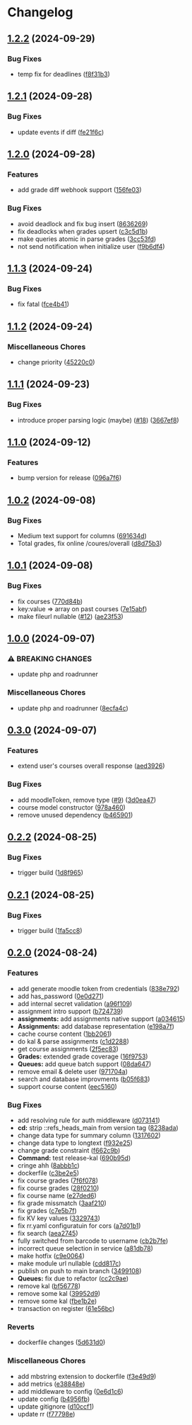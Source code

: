 # Changelog

## [1.2.2](https://github.com/remoodle/core/compare/v1.2.1...v1.2.2) (2024-09-29)


### Bug Fixes

* temp fix for deadlines ([f8f31b3](https://github.com/remoodle/core/commit/f8f31b355bca941b91aa5592d89ac9d272fef581))

## [1.2.1](https://github.com/remoodle/core/compare/v1.2.0...v1.2.1) (2024-09-28)


### Bug Fixes

* update events if diff ([fe21f6c](https://github.com/remoodle/core/commit/fe21f6c756f04e76408ea2d12c02f1868bd30aa4))

## [1.2.0](https://github.com/remoodle/core/compare/v1.1.3...v1.2.0) (2024-09-28)


### Features

* add grade diff webhook support ([156fe03](https://github.com/remoodle/core/commit/156fe03db42196cc5c192c61b2bb8f63a3846f08))


### Bug Fixes

* avoid deadlock and fix bug insert ([8636269](https://github.com/remoodle/core/commit/86362693eb8e550712b763e1e3a1e02f48856439))
* fix deadlocks when grades upsert ([c3c5d1b](https://github.com/remoodle/core/commit/c3c5d1b83724b138f906bf9dab129ac042572fa0))
* make queries atomic in parse grades ([3cc53fd](https://github.com/remoodle/core/commit/3cc53fd6d97a9e687ed6eec2e9c327205b60b5d7))
* not send notification when initialize user ([f9b6df4](https://github.com/remoodle/core/commit/f9b6df4961b15573064351b7c4029c71a6b1a3ef))

## [1.1.3](https://github.com/remoodle/core/compare/v1.1.2...v1.1.3) (2024-09-24)


### Bug Fixes

* fix fatal ([fce4b41](https://github.com/remoodle/core/commit/fce4b411cb7ac95edfeb0cb099ad100833521879))

## [1.1.2](https://github.com/remoodle/core/compare/v1.1.1...v1.1.2) (2024-09-24)


### Miscellaneous Chores

* change priority ([45220c0](https://github.com/remoodle/core/commit/45220c04efe458f4759298dd3df16491d0da6820))

## [1.1.1](https://github.com/remoodle/core/compare/v1.1.0...v1.1.1) (2024-09-23)


### Bug Fixes

* introduce proper parsing logic (maybe) ([#18](https://github.com/remoodle/core/issues/18)) ([3667ef8](https://github.com/remoodle/core/commit/3667ef81debcc11878f98961cad69ce8fc5f72b8))

## [1.1.0](https://github.com/remoodle/core/compare/v1.0.2...v1.1.0) (2024-09-12)


### Features

* bump version for release ([096a7f6](https://github.com/remoodle/core/commit/096a7f67347e57233f45613b62eb246c35f41376))

## [1.0.2](https://github.com/remoodle/core/compare/v1.0.1...v1.0.2) (2024-09-08)


### Bug Fixes

* Medium text support for columns ([691634d](https://github.com/remoodle/core/commit/691634d416ed950cd91f5295681e72948557987d))
* Total grades, fix online /coures/overall ([d8d75b3](https://github.com/remoodle/core/commit/d8d75b3e5e30e2f8bcc483a0bd7b9f009090877c))

## [1.0.1](https://github.com/remoodle/core/compare/v1.0.0...v1.0.1) (2024-09-08)


### Bug Fixes

* fix courses ([770d84b](https://github.com/remoodle/core/commit/770d84ba23d3876d913194e6fa48f6988048ab26))
* key:value =&gt; array on past courses ([7e15abf](https://github.com/remoodle/core/commit/7e15abf13b4db7331ba1ce359a2063ea4af4355d))
* make fileurl nullable ([#12](https://github.com/remoodle/core/issues/12)) ([ae23f53](https://github.com/remoodle/core/commit/ae23f539379758f9bc7d7fe92afe75b13ed24f35))

## [1.0.0](https://github.com/remoodle/core/compare/v0.3.0...v1.0.0) (2024-09-07)


### ⚠ BREAKING CHANGES

* update php and roadrunner

### Miscellaneous Chores

* update php and roadrunner ([8ecfa4c](https://github.com/remoodle/core/commit/8ecfa4cc2e55b8d04791a563e6d2e7c94b458aa8))

## [0.3.0](https://github.com/remoodle/core/compare/v0.2.2...v0.3.0) (2024-09-07)


### Features

* extend user's courses overall response ([aed3926](https://github.com/remoodle/core/commit/aed39267714a06b15f22eb16dbad555d3ea39a69))


### Bug Fixes

* add moodleToken, remove type ([#9](https://github.com/remoodle/core/issues/9)) ([3d0ea47](https://github.com/remoodle/core/commit/3d0ea474e4ff1809c0ecf102b92e2c4330ddc4c3))
* course model constructor ([978a460](https://github.com/remoodle/core/commit/978a460c64e0626750729cdf144a1f1803b4dd02))
* remove unused dependency ([b465901](https://github.com/remoodle/core/commit/b46590179f47dffd224ca347eb71f1914e24323d))

## [0.2.2](https://github.com/remoodle/core/compare/v0.2.1...v0.2.2) (2024-08-25)


### Bug Fixes

* trigger build ([1d8f965](https://github.com/remoodle/core/commit/1d8f965034d3b31b81b0bb3164364d14b0630b04))

## [0.2.1](https://github.com/remoodle/core/compare/v0.2.0...v0.2.1) (2024-08-25)


### Bug Fixes

* trigger build ([1fa5cc8](https://github.com/remoodle/core/commit/1fa5cc84b3fa380f308c874dbebc17cfbbfd61fc))

## [0.2.0](https://github.com/remoodle/core/compare/0.1.0...v0.2.0) (2024-08-24)


### Features

* add generate moodle token from credentials ([838e792](https://github.com/remoodle/core/commit/838e792d501aa67420dab4b74d511e9c5413516d))
* add has_password ([0e0d271](https://github.com/remoodle/core/commit/0e0d2716da91c0724a7cca66449f42f9874d4eae))
* add internal secret validation ([a96f109](https://github.com/remoodle/core/commit/a96f109e854755b295dce67f0a6025b7f22f246e))
* assignment intro support ([b724739](https://github.com/remoodle/core/commit/b72473911c1938570927ab52d7077e3f7783775e))
* **assignments:** add assignments native support ([a034615](https://github.com/remoodle/core/commit/a034615213e0ec516e799e35f1174ba936a6a4e3))
* **Assignments:** add database representation ([e198a7f](https://github.com/remoodle/core/commit/e198a7f58fb465565f21dcc9cb8f66a8f85f3f7d))
* cache course content ([1bb2061](https://github.com/remoodle/core/commit/1bb2061663da299b960f1949f9e4d3a4459c28fa))
* do kal & parse assignments ([c1d2288](https://github.com/remoodle/core/commit/c1d2288ebabb8c4bb99d8a93157874ad34358fef))
* get course assignments ([2f5ec83](https://github.com/remoodle/core/commit/2f5ec83741a2b734d9c55c7f6eda947db6cb33dd))
* **Grades:** extended grade coverage ([16f9753](https://github.com/remoodle/core/commit/16f97535f44f389946c347863d4e3151ff01fe84))
* **Queues:** add queue batch support ([08da647](https://github.com/remoodle/core/commit/08da6479299f10f8961d93c9dcd4ac20158f0745))
* remove email & delete user ([971704a](https://github.com/remoodle/core/commit/971704a81889d28027bc10a7208836aac897bef8))
* search and database improvments ([b05f683](https://github.com/remoodle/core/commit/b05f6837eea9f7f8ae3f546b57f4bebf8c03abb5))
* support course content ([eec5160](https://github.com/remoodle/core/commit/eec51601dff4dc24cf049a91ce8dcca7d8970af9))


### Bug Fixes

* add resolving rule for auth middleware ([d073141](https://github.com/remoodle/core/commit/d07314160225233e762bdb31d713b76fb55578b7))
* **cd:** strip ::refs_heads_main from version tag ([8238ada](https://github.com/remoodle/core/commit/8238ada5012c0ee3bcbab2334e1dfa46fdf203c0))
* change data type for summary column ([1317602](https://github.com/remoodle/core/commit/1317602e40762e129f6f5dd0b0f5467a2745553e))
* change data type to longtext ([f932e25](https://github.com/remoodle/core/commit/f932e2510ac65407fb90d0d1a3fdf1263eb739d1))
* change grade constraint ([f662c9b](https://github.com/remoodle/core/commit/f662c9baca207af0c8b3280b8690dc8d0158234f))
* **Command:** test release-kal ([690b95d](https://github.com/remoodle/core/commit/690b95d7b362d545802c61e385b95d9bfa7ae14b))
* cringe ahh ([8abbb1c](https://github.com/remoodle/core/commit/8abbb1ca2b8d735711f2f4282930717ab0fe431f))
* dockerfile ([c3be2e5](https://github.com/remoodle/core/commit/c3be2e52cd53ca416aad67cbc28f982db2f729e1))
* fix course grades ([7f6f078](https://github.com/remoodle/core/commit/7f6f07856d22bd3bc8c03aff08b6265d57a76550))
* fix course grades ([28f0210](https://github.com/remoodle/core/commit/28f0210384dbf82cd912d9ffb2e62d4c085bfc86))
* fix course name ([e27ded6](https://github.com/remoodle/core/commit/e27ded6f57dad89ded19c86942c23047ce2aa96c))
* fix grade missmatch ([3aaf210](https://github.com/remoodle/core/commit/3aaf21043bd3ee9e8005af0c67831034ca1103d7))
* fix grades ([c7e5b7f](https://github.com/remoodle/core/commit/c7e5b7fdc0c98e63988ed48b59ee3c977fa1e059))
* fix KV key values ([3329743](https://github.com/remoodle/core/commit/332974319990880165e24bdd96c2cb7a9637f326))
* fix rr.yaml configuratuin for cors ([a7d01b1](https://github.com/remoodle/core/commit/a7d01b1ad9d11c903e73f3fe01ea84622b43abc6))
* fix search ([aea2745](https://github.com/remoodle/core/commit/aea2745697405f12d67d246c13e0ec17c77bfb2a))
* fully switched from barcode to username ([cb2b7fe](https://github.com/remoodle/core/commit/cb2b7fef09b421c9594481ede4168438b184fb65))
* incorrect queue selection in service ([a81db78](https://github.com/remoodle/core/commit/a81db784f09d3a4084aba02937e448b63496db1e))
* make hotfix ([c9e0064](https://github.com/remoodle/core/commit/c9e0064667a9396eff163c82d328566d34e539f8))
* make module url nullable ([cdd817c](https://github.com/remoodle/core/commit/cdd817c8ea4c81dab1eb6ed3fba8fd84307545d1))
* publish on push to main branch ([3499108](https://github.com/remoodle/core/commit/349910887aa24d717d5f63cc53d4e224ae637aaa))
* **Queues:** fix due to refactor ([cc2c9ae](https://github.com/remoodle/core/commit/cc2c9ae8cbd4de677eaa730a9fc2e28bf01ade4c))
* remove kal ([bf56778](https://github.com/remoodle/core/commit/bf567786cabb1c8fa7301fa61ad65fac44b465ee))
* remove some kal ([39952d9](https://github.com/remoodle/core/commit/39952d97adb8f2d1d349e3e8f02bc6d44155278f))
* remove some kal ([fbe1b2e](https://github.com/remoodle/core/commit/fbe1b2ef67bbf4bc1c7bbb95db295d46ba3a721a))
* transaction on register ([61e56bc](https://github.com/remoodle/core/commit/61e56bcb3da75f6055a942a3884f495d5937f818))


### Reverts

* dockerfile changes ([5d631d0](https://github.com/remoodle/core/commit/5d631d096c05b69d6b10a385a4bf4859cb02b0d5))


### Miscellaneous Chores

* add mbstring extension to dockerfile ([f3e49d9](https://github.com/remoodle/core/commit/f3e49d93816b9035ae44c7214e0c2f9d1b3c528e))
* add metrics ([e38848e](https://github.com/remoodle/core/commit/e38848efcf6f56191d2e49f47513ada003574826))
* add middleware to config ([0e6d1c6](https://github.com/remoodle/core/commit/0e6d1c61497a8031e841fa17a9c0bf91c232bd1e))
* update config ([b4956fb](https://github.com/remoodle/core/commit/b4956fbb49a013595a2ba1f17ec7d3284dcd6959))
* update gitignore ([d10ccf1](https://github.com/remoodle/core/commit/d10ccf1e17ec4629ee544ab33836981fd03c36fb))
* update rr ([f77798e](https://github.com/remoodle/core/commit/f77798e8f49ffc243d59e3cbe3691713748383e8))
